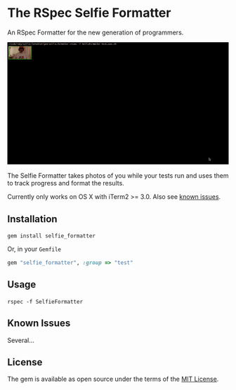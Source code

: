 # The RSpec Selfie Formatter

An RSpec Formatter for the new generation of programmers.

![Selfie Formatter Animation](example.gif)

The Selfie Formatter takes photos of you while your tests run and uses them to track
progress and format the results.

Currently only works on OS X with iTerm2 >= 3.0. Also see [known issues](#known-issues).

## Installation

```
gem install selfie_formatter
```

Or, in your `Gemfile`

```ruby
gem "selfie_formatter", :group => "test"
```

## Usage

```
rspec -f SelfieFormatter
```

## Known Issues

Several...

## License

The gem is available as open source under the terms of the [MIT License](http://opensource.org/licenses/MIT).
